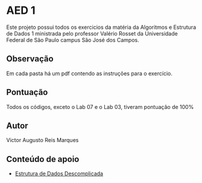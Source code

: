 # AED 1
Este projeto possui todos os exercicios da matéria da Algoritmos e Estrutura de Dados 1 ministrada pelo professor Valério Rosset da Universidade Federal de São Paulo campus São José dos Campos.

## Observação
Em cada pasta há um pdf contendo as instruções para o exercício.

## Pontuação
Todos os códigos, exceto o Lab 07 e o Lab 03, tiveram pontuação de 100%

## Autor
Victor Augusto Reis Marques

## Conteúdo de apoio
* [Estrutura de Dados Descomplicada](https://www.youtube.com/watch?v=bryesHll0vY&list=PL8iN9FQ7_jt6H5m4Gm0H89sybzR9yaaka)
